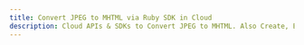 ---title: Convert JPEG to MHTML via Ruby SDK in Clouddescription: Cloud APIs & SDKs to Convert JPEG to MHTML. Also Create, Edit & Render Microsoft Word & OpenOffice documents in the Cloud.---
